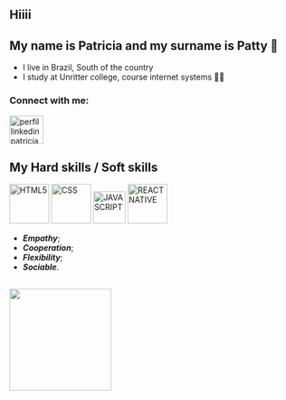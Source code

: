 ## Hiiii
## My name is Patricia and my surname is **Patty** 🌻
- I live in Brazil, South of the country
- I study at Unritter college, course internet systems 👩‍💻

### Connect with me:
<a href="https://www.linkedin.com/in/patricia-a-5a5224129/" target="_blank"> 
<img alt="perfil linkedin patricia" height="50" width="60" src="https://cdn.jsdelivr.net/gh/devicons/devicon/icons/linkedin/linkedin-original.svg" style="max-width:100%;">
</a>


## My Hard skills / Soft skills 
<img src="https://cdn.jsdelivr.net/gh/devicons/devicon/icons/html5/html5-original-wordmark.svg" alt="HTML5" width="70" style="max-width:100%;"> </img>
<img src="https://cdn.jsdelivr.net/gh/devicons/devicon/icons/css3/css3-original-wordmark.svg" alt="CSS" width="70" style="max-width:100%;"> </img>
<img src="https://cdn.jsdelivr.net/gh/devicons/devicon/icons/javascript/javascript-original.svg" alt="JAVASCRIPT" width="57" style="max-width:100%;"> </img>
<img src="https://cdn.jsdelivr.net/gh/devicons/devicon/icons/react/react-original-wordmark.svg" alt="REACT NATIVE" width="70" style="max-width:100%;"> </img>
 
 * **_Empathy_**;
 * **_Cooperation_**;
 * **_Flexibility_**;
 * **_Sociable_**.

##
<div>
<img height="180em" src="https://github-readme-stats.vercel.app/api/top-langs/?username=patricia-maria&layout=compact&langs_count=16&theme=radical"/>
</div>



